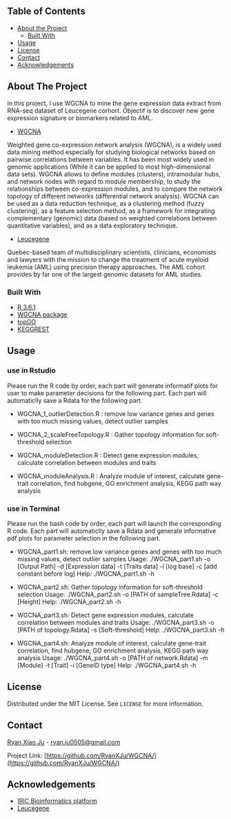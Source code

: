 ## Table of Contents

* [About the Project](#about-the-project)
  * [Built With](#built-with)
* [Usage](#usage)
* [License](#license)
* [Contact](#contact)
* [Acknowledgements](#acknowledgements)



<!-- ABOUT THE PROJECT -->
## About The Project

In this project, I use WGCNA to mine the gene expression data extract from RNA-seq dataset of Leucegene corhort. Objectif is to discover new gene expression signature or biomarkers related to AML.

* [WGCNA](https://bmcbioinformatics.biomedcentral.com/articles/10.1186/1471-2105-9-559)

Weighted gene co-expression network analysis (WGCNA), is a widely used data mining method especially for studying biological networks based on pairwise correlations between variables. It has been most widely used in genomic applications (While it can be applied to most high-dimensional data sets). 
WGCNA allows to define modules (clusters), intramodular hubs, and network nodes with regard to module membership, to study the relationships between co-expression modules, and to compare the network topology of different networks (differential network analysis). WGCNA can be used as a data reduction technique, as a clustering method (fuzzy clustering), as a feature selection method, as a framework for integrating complementary (genomic) data (based on weighted correlations between quantitative variables), and as a data exploratory technique.

* [Leucegene](https://leucegene.ca/)

Quebec-based team of multidisciplinary scientists, clinicians, economists and lawyers with the mission to change the treatment of acute myeloid leukemia (AML) using precision therapy approaches. The AML cohort provides by far one of the largest genomic datasets for AML studies.


### Built With
* [R 3.6.1](https://www.r-project.org/)
* [WGCNA package](https://horvath.genetics.ucla.edu/html/CoexpressionNetwork/Rpackages/WGCNA/)
* [topGO](https://bioconductor.org/packages/release/bioc/html/topGO.html)
* [KEGGREST](https://bioconductor.org/packages/release/bioc/html/KEGGREST.html)



<!-- USAGE EXAMPLES -->
## Usage
### use in Rstudio
Please run the R code by order, each part will generate informatif plots for user to make parameter decisions for the following part. Each part will automaticlly save a Rdata for the following part.

* WGCNA_1_outlierDetection.R : 
  remove low variance genes and genes with too much missing values, detect outlier samples

* WGCNA_2_scaleFreeTopology.R : 
  Gather topology information for soft-threshold selection

* WGCNA_moduleDetection.R :
  Detect gene expression modules, calculate correlation between modules and traits
  
* WGCNA_moduleAnalysis.R :
  Analyze module of interest, calculate gene-trait correlation, find hubgene, GO enrichment analysis, KEGG path way analysis

### use in Terminal
Please run the bash code by order, each part will launch the corresponding R code. Each part will automaticlly save a Rdata and generate informative pdf plots for parameter selection in the following part.

* WGCNA_part1.sh:
 remove low variance genes and genes with too much missing values, detect outlier samples
 Usage: ./WGCNA_part1.sh -o [Output Path] -d [Expression data] -t [Traits data] -l [log base] -c [add constant before log]
 Help:  ./WGCNA_part1.sh -h
 
* WGCNA_part2.sh:
  Gather topology information for soft-threshold selection
  Usage: ./WGCNA_part2.sh -o [PATH of sampleTree.Rdata] -c [Height]
  Help:  ./WGCNA_part2.sh -h

* WGCNA_part3.sh:
  Detect gene expression modules, calculate correlation between modules and traits
  Usage: ./WGCNA_part3.sh -o [PATH of topology.Rdata] -s [Soft-threshold]
  Help:  ./WGCNA_part3.sh -h

* WGCNA_part4.sh:
  Analyze module of interest, calculate gene-trait correlation, find hubgene, GO enrichment analysis, KEGG path way analysis
  Usage: ./WGCNA_part4.sh -o [PATH of network.Rdata] -m [Module] -t [Trait] -i [GeneID type]
  Help:  ./WGCNA_part4.sh -h




<!-- LICENSE -->
## License

Distributed under the MIT License. See `LICENSE` for more information.



<!-- CONTACT -->
## Contact

[Ryan Xiao Ju](https://twitter.com/RyanXJu0505) - ryan.ju0505@gmail.com

Project Link: [https://github.com/RyanXJu/WGCNA/](https://github.com/RyanXJu/WGCNA/)



<!-- ACKNOWLEDGEMENTS -->
## Acknowledgements
* [IRIC Bioinformatics platform](https://www.iric.ca/en/research/platforms-and-infrastructures/bioinformatics)
* [Leucegene](https://leucegene.ca/)




